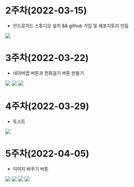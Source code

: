 # 2주차(2022-03-15)
- 안드로이드 스튜디오 설치 && github 가입 및 레포지토리 만듬 

<img width="" height="" src="./pic/2st.PNG"></img>

# 3주차(2022-03-22)
 - 네이버앱 버튼과 전화걸기 버튼 만들기
 
<img width="" height="" src="./pic/3stpage.PNG"></img>
<img width="" height="" src="./pic/call.PNG"></img>
<img width="" height="" src="./pic/naver.PNG"></img>

# 4주차(2022-03-29)
 - 토스트 
 
<img width="" height="" src="./pic/4app.PNG"></img>

# 5주차(2022-04-05)
 - 이미지 바꾸기 버튼

<img width="" height="" src="./pic/5st_app_src1.jpg"></img>
<img width="" height="" src="./pic/5st_app_src2.jpg"></img>
<img width="" height="" src="./pic/5st_app1.jpg"></img>
<img width="" height="" src="./pic/5st_app2.jpg"></img>

